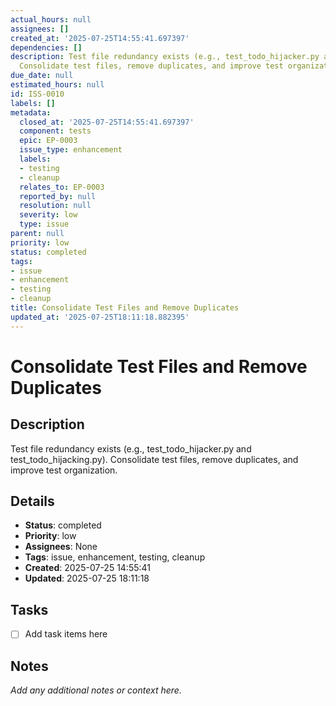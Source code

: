 ```yaml
---
actual_hours: null
assignees: []
created_at: '2025-07-25T14:55:41.697397'
dependencies: []
description: Test file redundancy exists (e.g., test_todo_hijacker.py and test_todo_hijacking.py).
  Consolidate test files, remove duplicates, and improve test organization.
due_date: null
estimated_hours: null
id: ISS-0010
labels: []
metadata:
  closed_at: '2025-07-25T14:55:41.697397'
  component: tests
  epic: EP-0003
  issue_type: enhancement
  labels:
  - testing
  - cleanup
  relates_to: EP-0003
  reported_by: null
  resolution: null
  severity: low
  type: issue
parent: null
priority: low
status: completed
tags:
- issue
- enhancement
- testing
- cleanup
title: Consolidate Test Files and Remove Duplicates
updated_at: '2025-07-25T18:11:18.882395'
---
```


# Consolidate Test Files and Remove Duplicates

## Description
Test file redundancy exists (e.g., test_todo_hijacker.py and test_todo_hijacking.py). Consolidate test files, remove duplicates, and improve test organization.

## Details
- **Status**: completed
- **Priority**: low
- **Assignees**: None
- **Tags**: issue, enhancement, testing, cleanup
- **Created**: 2025-07-25 14:55:41
- **Updated**: 2025-07-25 18:11:18

## Tasks
- [ ] Add task items here

## Notes
_Add any additional notes or context here._
